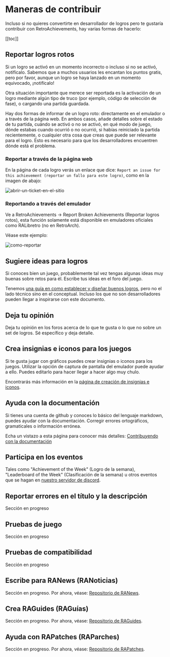 # Maneras de contribuir

Incluso si no quieres convertirte en desarrollador de logros pero te gustaría contribuir con RetroAchievements, hay varias formas de hacerlo:

[[toc]]

## Reportar logros rotos

Si un logro se activó en un momento incorrecto o incluso si no se activó, notifícalo. Sabemos que a muchos usuarios les encantan los puntos gratis, pero por favor, aunque un logro se haya lanzado en un momento equivocado, ¡notifícalo!

Otra situación importante que merece ser reportada es la activación de un logro mediante algún tipo de truco (por ejemplo, código de selección de fase), o cargando una partida guardada.

Hay dos formas de informar de un logro roto: directamente en el emulador o a través de la página web. En ambos casos, añade detalles sobre el estado de tu partida, cuándo se activó o no se activó, en qué modo de juego, dónde estabas cuando ocurrió o no ocurrió, si habías reiniciado la partida recientemente, o cualquier otra cosa que creas que puede ser relevante para el logro. Esto es necesario para que los desarrolladores encuentren dónde está el problema.

### Reportar a través de la página web

En la página de cada logro verás un enlace que dice:  `Report an issue for this achievement (reportar un fallo para este logro)`, como en la imagen de abajo:

![abrir-un-ticket-en-el-sitio](https://user-images.githubusercontent.com/8508804/38785449-9c8abffc-40f6-11e8-8d9b-d9bac5b0d5d4.png)

### Reportando a través del emulador

Ve a RetroAchievements -> Report Broken Achievements (Reportar logros rotos), esta función solamente está disponible en emuladores oficiales como RALibretro (no en RetroArch).

Véase este ejemplo:

![como-reportar](https://media.giphy.com/media/5R2Pn8983YVpcmGWgk/giphy.gif)

## Sugiere ideas para logros

Si conoces bien un juego, probablemente tal vez tengas algunas ideas muy buenas sobre retos para él.
Escribe tus ideas en el foro del juego.

Tenemos [una guía en como establecer y diseñar buenos logros](/es/developer-docs/achievement-design), pero no el lado técnico sino en el conceptual.
Incluso los que no son desarrolladores pueden llegar a inspirarse con este documento.

## Deja tu opinión

Deja tu opinión en los foros acerca de lo que te gusta o lo que no sobre un set de logros. Sé específico y deja detalle.

## Crea insignias e iconos para los juegos

Si te gusta jugar con gráficos puedes crear insignias o iconos para los juegos.
Utilizar la opción de captura de pantalla del emulador puede ayudar a ello.
Puedes editarlo para hacer llegar a hacer algo muy chulo.

Encontrarás más información en la [página de creación de insignias e iconos](/es/developer-docs/badge-and-icon-creation).

## Ayuda con la documentación

Si tienes una cuenta de github y conoces lo básico del lenguaje markdown, puedes ayudar con la documentación. Corregir errores ortográficos, gramaticales o información errónea.

Echa un vistazo a esta página para conocer más detalles: [Contribuyendo con la documentación](/es/general/contributing-to-the-docs)

## Participa en los eventos

Tales como "Achievement of the Week" (Logro de la semana), "Leaderboard of the Week" (Clasificación de la semana) u otros eventos que se hagan en [nuestro servidor de discord](https://discord.gg/dq2E4hE).

## Reportar errores en el título y la descripción

Sección en progreso

## Pruebas de juego

Sección en progreso

## Pruebas de compatibilidad

Sección en progreso

## Escribe para RANews (RANoticias)

Sección en progreso. Por ahora, véase: [Repositorio de RANews](https://github.com/RetroAchievements/RANews).

## Crea RAGuides (RAGuías)

Sección en progreso. Por ahora, véase:
[Repositorio de RAGuides](https://github.com/RetroAchievements/guides).

## Ayuda con RAPatches (RAParches)

Sección en progreso. Por ahora, véase: [Repositorio de RAPatches](https://github.com/RetroAchievements/RAPatches).
